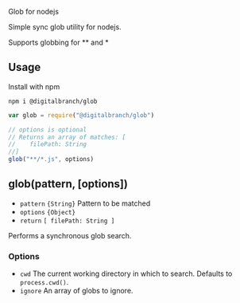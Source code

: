 Glob for nodejs

Simple sync glob utility for nodejs.

Supports globbing for ** and *

## Usage

Install with npm

```
npm i @digitalbranch/glob
```

```javascript
var glob = require("@digitalbranch/glob")

// options is optional
// Returns an array of matches: [
//    filePath: String
//]
glob("**/*.js", options)
```

## glob(pattern, [options])

* `pattern` `{String}` Pattern to be matched
* `options` `{Object}`
* `return` `[
  filePath: String
]`

Performs a synchronous glob search.

### Options

* `cwd` The current working directory in which to search. Defaults
  to `process.cwd()`.
* `ignore` An array of globs to ignore.
